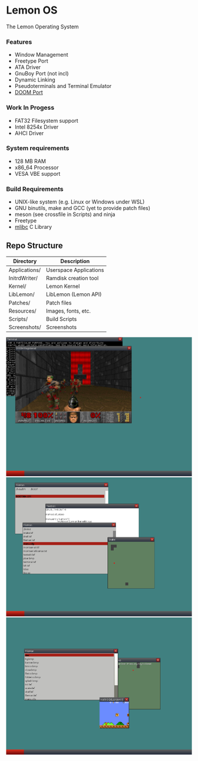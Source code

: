 # Lemon OS

The Lemon Operating System

### Features
- Window Management
- Freetype Port
- ATA Driver
- GnuBoy Port (not incl)
- Dynamic Linking
- Pseudoterminals and Terminal Emulator
- [DOOM Port](https://github.com/fido2020/LemonDOOM)

### Work In Progess
- FAT32 Filesystem support
- Intel 8254x Driver
- AHCI Driver

### System requirements
- 128 MB RAM
- x86_64 Processor
- VESA VBE support

### Build Requirements
- UNIX-like system (e.g. Linux or Windows under WSL)
- GNU binutils, make and GCC (yet to provide patch files)
- meson (see crossfile in Scripts) and ninja
- Freetype
- [mlibc](https://github.com/managarm/mlibc) C Library

## Repo Structure

| Directory     | Description            |
| ------------- | ---------------------- |
| Applications/ | Userspace Applications |
| InitrdWriter/ | Ramdisk creation tool  |
| Kernel/       | Lemon Kernel           |
| LibLemon/     | LibLemon (Lemon API)   |
| Patches/      | Patch files            |
| Resources/    | Images, fonts, etc.    |
| Scripts/      | Build Scripts          |
| Screenshots/  | Screenshots            |

![Lemon OS Screenshot](Screenshots/image3.png)
![Lemon OS Screenshot](Screenshots/image2.png)
![Lemon OS Screenshot](Screenshots/image.png)
